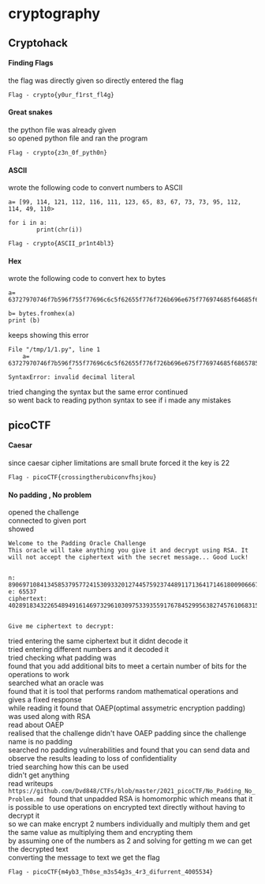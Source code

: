 # cryptography

## Cryptohack 

#### Finding Flags 

the flag was directly given so directly entered the flag     

```   
Flag - crypto{y0ur_f1rst_fl4g}   
```  

#### Great snakes   

the python file was already given   
so opened python file and ran the program   
```
Flag - crypto{z3n_0f_pyth0n}
```

#### ASCII  

wrote the following code to convert numbers to ASCII
```
a= [99, 114, 121, 112, 116, 111, 123, 65, 83, 67, 73, 73, 95, 112, 114, 49, 110>

for i in a:
        print(chr(i))
```

```
Flag - crypto{ASCII_pr1nt4bl3}
```

#### Hex 

wrote the following code to convert hex to bytes 
```
a= 63727970746f7b596f755f77696c6c5f62655f776f726b696e675f776974685f64685f6865785f737472696e67735f615f6c6f747d

b= bytes.fromhex(a)
print (b) 
```
keeps showing this error
```
File "/tmp/1/1.py", line 1
    a= 63727970746f7b596f755f77696c6c5f62655f776f726b696e675f776974685f6865785f737472696e67735f615f6c6f747d
                 ^
SyntaxError: invalid decimal literal
```
tried changing the syntax but the same error continued   
so went back to reading python syntax to see if i made any mistakes


## picoCTF  

#### Caesar 

since caesar cipher limitations are small brute forced it 
the key is 22 
```
Flag - picoCTF{crossingtherubiconvfhsjkou}
```

#### No padding , No problem 

opened the challenge  
connected to given port   
showed 
```
Welcome to the Padding Oracle Challenge
This oracle will take anything you give it and decrypt using RSA. It will not accept the ciphertext with the secret message... Good Luck!


n: 89069710841345853795772415309332012744575923744891171364171461800906667485153976314005224040328628152113894525261595709590938239427547522715759086193724129801642829315222288876639794266842655868837371340503722755387394597421081009403637374071777134992116599910372688011836802145204549915901174273329846204461
e: 65537
ciphertext: 40289183432265489491614697329610309753393559176784529956382745761068315983647722307703431535241216208548736771202383748081804882337881600002523517717556929353788739917629769063611134521500588346569398019325273309046802243285552101681889039858439959196781300607085645950667465503838404187081396112989563114817


Give me ciphertext to decrypt:
```

tried entering the same ciphertext but it didnt decode it  
tried entering different numbers and it decoded it  
tried checking what padding was  
found that you add additional bits to meet a certain number of bits for the operations to work  
searched what an oracle was  
found that it is tool that performs random mathematical operations and gives a fixed response   
while reading it found that OAEP(optimal assymetric encryption padding) was used along with RSA  
read about OAEP  
realised that the challenge didn't have OAEP padding since the challenge name is no padding  
searched no padding vulnerabilities and found that you can send data and observe the results leading to loss of confidentiality   
tried searching how this can be used  
didn't get anything   
read writeups `https://github.com/Dvd848/CTFs/blob/master/2021_picoCTF/No_Padding_No_Problem.md `
found that unpadded RSA is homomorphic which means that it is possible to use operations on encrypted text directly without having to decrypt it  
so we can make encrypt 2 numbers individually and multiply them and get the same value as multiplying them and encrypting them  
by assuming one of the numbers as 2 and solving for getting m  we can get the decrypted text   
converting the message to text we get the flag    

```
Flag - picoCTF{m4yb3_Th0se_m3s54g3s_4r3_difurrent_4005534}
```
